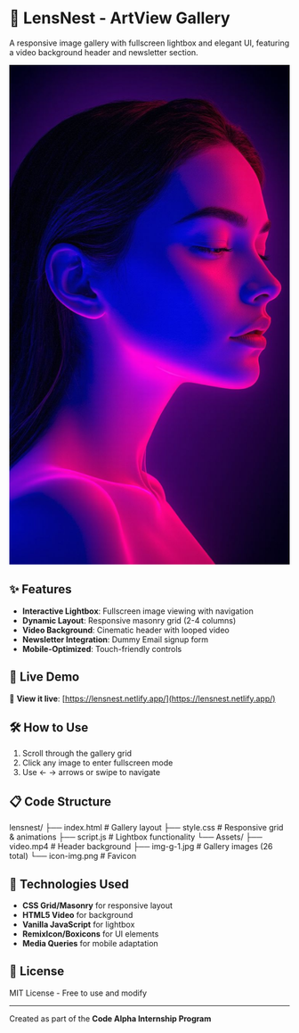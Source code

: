 # 📸 LensNest - ArtView Gallery

A responsive image gallery with fullscreen lightbox and elegant UI, featuring a video background header and newsletter section.

![Gallery Preview](Assets/img-g-1.jpg)

## ✨ Features
- **Interactive Lightbox**: Fullscreen image viewing with navigation
- **Dynamic Layout**: Responsive masonry grid (2-4 columns)
- **Video Background**: Cinematic header with looped video
- **Newsletter Integration**: Dummy Email signup form
- **Mobile-Optimized**: Touch-friendly controls

## 🚀 Live Demo
🔗 **View it live**: [https://lensnest.netlify.app/](https://lensnest.netlify.app/)

## 🛠️ How to Use
1. Scroll through the gallery grid
2. Click any image to enter fullscreen mode
3. Use ← → arrows or swipe to navigate

## 📋 Code Structure
lensnest/
├── index.html # Gallery layout
├── style.css # Responsive grid & animations
├── script.js # Lightbox functionality
└── Assets/
├── video.mp4 # Header background
├── img-g-1.jpg # Gallery images (26 total)
└── icon-img.png # Favicon

## 🔧 Technologies Used
- **CSS Grid/Masonry** for responsive layout
- **HTML5 Video** for background
- **Vanilla JavaScript** for lightbox
- **RemixIcon/Boxicons** for UI elements
- **Media Queries** for mobile adaptation

## 📜 License
MIT License - Free to use and modify

---

Created as part of the **Code Alpha Internship Program**
